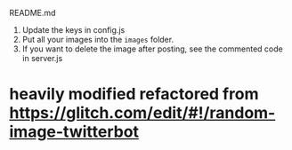 
README.md

1. Update the keys in config.js
2. Put all your images into the `images` folder.
3. If you want to delete the image after posting, see the commented code in server.js

# heavily modified refactored from https://glitch.com/edit/#!/random-image-twitterbot
